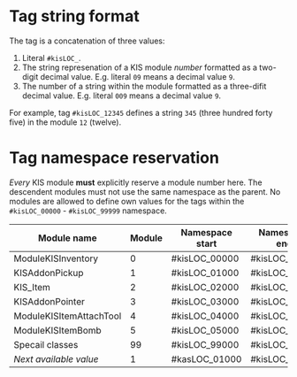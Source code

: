 # Tag string format

The tag is a concatenation of three values:
1. Literal `#kisLOC_`.
2. The string represenation of a KIS module _number_ formatted as a two-digit decimal value. E.g. literal
   `09` means a decimal value `9`.
3. The number of a string within the module formatted as a three-difit decimal value. E.g. literal `009`
   means a decimal value `9`.

For example, tag `#kisLOC_12345` defines a string `345` (three hundred forty five) in the module `12` (twelve).

# Tag namespace reservation

_Every_ KIS module **must** explicitly reserve a module number here. The descendent modules must
not use the same namespace as the parent. No modules are allowed to define own values for the tags within the
`#kisLOC_00000` - `#kisLOC_99999` namespace.

| Module name             | Module | Namespace start | Namespace end |
| ----------------------- | ------ | --------------- | ------------- |
| ModuleKISInventory      | 0      | #kisLOC_00000   | #kisLOC_00999 |
| KISAddonPickup          | 1      | #kisLOC_01000   | #kisLOC_01999 |
| KIS_Item                | 2      | #kisLOC_02000   | #kisLOC_02999 |
| KISAddonPointer         | 3      | #kisLOC_03000   | #kisLOC_03999 |
| ModuleKISItemAttachTool | 4      | #kisLOC_04000   | #kisLOC_04999 |
| ModuleKISItemBomb       | 5      | #kisLOC_05000   | #kisLOC_05999 |
| Specail classes         | 99     | #kisLOC_99000   | #kisLOC_99999 |
| _Next available value_  | 1      | #kasLOC_01000   | #kisLOC_01999 |
